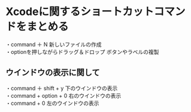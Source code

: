 # Xcodeに関するショートカットコマンドをまとめる
・command ＋ N 新しいファイルの作成<br>
・optionを押しながらドラッグ＆ドロップ  ボタンやラベルの複製

## ウインドウの表示に関して
・command ＋ shift + y 下のウインドウの表示<br>
・command + option + 0 右のウインドウの表示<br>
・command + 0 左のウインドウの表示
